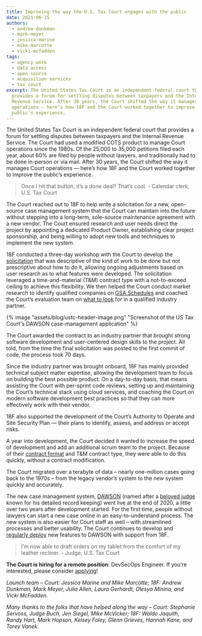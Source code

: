 ```yaml
---
title: Improving the way the U.S. Tax Court engages with the public
date: 2021-06-15
authors:
  - andrew-dunkman
  - mark-meyer
  - jessica-marine
  - mike-marcotte
  - vicki-mcfadden
tags:
  - agency work
  - data access
  - open source
  - acquisition services
  - tax court
excerpt: The United States Tax Court is an independent federal court that
  provides a forum for settling disputes between taxpayers and the Internal
  Revenue Service. After 30 years, the Court shifted the way it manages Court
  operations — here’s how 18F and the Court worked together to improve the
  public’s experience.
---
```

The United States Tax Court is an independent federal court that provides a forum for settling disputes between taxpayers and the Internal Revenue Service. The Court had used a modified COTS product to manage Court operations since the 1980s. Of the 25,000 to 35,000 petitions filed each year, about 60% are filed by people without lawyers, and traditionally had to be done in-person or via mail. After 30 years, the Court shifted the way it manages Court operations — here’s how 18F and the Court worked together to improve the public’s experience.

<blockquote class="testimonial-blockquote">
Once I hit that button, it’s a done deal? That’s cool.
<span>- Calendar clerk, U.S. Tax Court </span>
</blockquote>

The Court reached out to 18F to help write a solicitation for a new, open-source case management system that the Court can maintain into the future without stepping into a long-term, sole-source maintenance agreement with a new vendor. The Court ensured research and user needs direct the project by appointing a dedicated Product Owner, establishing clear project sponsorship, and being willing to adopt new tools and techniques to implement the new system. 

18F conducted a three-day workshop with the Court to develop the [solicitation](https://github.com/ustaxcourt/case-management-rfq) that was descriptive of the kind of work to be done but not prescriptive about how to do it, allowing ongoing adjustments based on user research as to what features were developed. The solicitation leveraged a time-and-material (T&M) contract type with a not-to-exceed ceiling to achieve this flexibility. We then helped the Court conduct market research to identify qualified companies on [GSA Schedules](https://www.gsa.gov/buying-selling/purchasing-programs/gsa-schedule) and coached the Court’s evaluation team on [what to look](https://derisking-guide.18f.gov/federal-field-guide/deciding-what-to-buy/#evaluate-contractor-proposals-based-on-industry-best-practices) for in a qualified industry partner. 

{% image "assets/blog/ustc-header-image.png" "Screenshot of the US Tax Court's DAWSON case-management application" %}

The Court awarded the contract to an industry partner that brought strong software development and user-centered design skills to the project. All told, from the time the final solicitation was posted to the first commit of code, the process took 70 days. 

Since the industry partner was brought onboard, 18F has mainly provided technical subject matter expertise, allowing the development team to focus on building the best possible product. On a day-to-day basis, that means assisting the Court with per-sprint code reviews, setting up and maintaining the Court’s technical stack using cloud services, and coaching the Court on modern software development best practices so that they can more effectively work with their vendor. 

18F also supported the development of the Court’s Authority to Operate and Site Security Plan — their plans to identify, assess, and address or accept risks.

A year into development, the Court decided it wanted to increase the speed of development and add an additional scrum team to the project. Because of their [contract format](https://derisking-guide.18f.gov/federal-field-guide/deciding-what-to-buy/#use-the-agile-contract-format-to-procure-agile-software-development-services) and T&M contract type, they were able to do this quickly, without a contract modification.

The Court migrated over a terabyte of data – nearly one-million cases going back to the 1970s – from the legacy vendor’s system to the new system quickly and accurately. 

The new case management system, [DAWSON](https://dawson.ustaxcourt.gov/) (named after a [beloved judge](https://en.wikipedia.org/wiki/Howard_Dawson) known for his detailed record keeping) went live at the end of 2020, a little over two years after development started. For the first time, people without lawyers can start a new case online in an easy-to-understand process. The new system is also easier for Court staff as well – with streamlined processes and better usability. The Court continues to develop and [regularly deploy](https://github.com/ustaxcourt/ef-cms) new features to DAWSON with support from 18F.

<blockquote class="testimonial-blockquote">
I’m now able to draft orders on my tablet from the comfort of my leather recliner.
<span>- Judge, U.S. Tax Court </span>
</blockquote>

**The Court is hiring for a remote position**: DevSecOps Engineer. If you’re interested, please consider [applying](https://www.ustaxcourt.gov/vacancy_announcements.html)!

*Launch team – Court: Jessica Marine and Mike Marcotte; 18F: Andrew Dunkman, Mark Meyer, Julia Allen, Laura Gerhardt, Olesya Minina, and Vicki McFadden.* 

*Many thanks to the folks that have helped along the way – Court: Stephanie Servoss, Judge Buch, Jen Siegel, Mike McVicker; 18F: Waldo Jaquith, Randy Hart, Mark Hopson, Kelsey Foley, Glenn Grieves, Hannah Kane, and Torey Vanek*.

